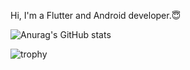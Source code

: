 Hi, I'm a Flutter and Android developer.😇

![Anurag's GitHub stats](https://github-readme-stats.vercel.app/api?username=bakatsuyuki&show_icons=true&theme=radical)

![trophy](https://github-profile-trophy.vercel.app/?username=bakatsuyuki&theme=onedark)
<!--
**bakatsuyuki/bakatsuyuki** is a ✨ _special_ ✨ repository because its `README.md` (this file) appears on your GitHub profile.

Here are some ideas to get you started:

- 🔭 I’m currently working on ...
- 🌱 I’m currently learning ...
- 👯 I’m looking to collaborate on ...
- 🤔 I’m looking for help with ...
- 💬 Ask me about ...
- 📫 How to reach me: ...
- 😄 Pronouns: ...
- ⚡ Fun fact: ...
-->
